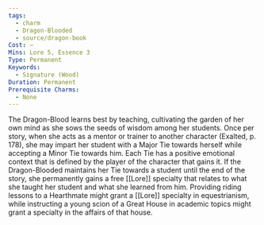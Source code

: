 ```yaml
---
tags:
  - charm
  - Dragon-Blooded
  - source/dragon-book
Cost: —
Mins: Lore 5, Essence 3
Type: Permanent
Keywords:
  - Signature (Wood)
Duration: Permanent
Prerequisite Charms:
  - None
---
```

The Dragon-Blood learns best by teaching, cultivating the garden of her own mind as she sows the seeds of wisdom among her students. Once per story, when she acts as a mentor or trainer to another character (Exalted, p. 178), she may impart her student with a Major Tie towards herself while accepting a Minor Tie towards him. Each Tie has a positive emotional context that is defined by the player of the character that gains it. If the Dragon-Blooded maintains her Tie towards a student until the end of the story, she permanently gains a free [[Lore]] specialty that relates to what she taught her student and what she learned from him. Providing riding lessons to a Hearthmate might grant a [[Lore]] specialty in equestrianism, while instructing a young scion of a Great House in academic topics might grant a specialty in the affairs of that house.
